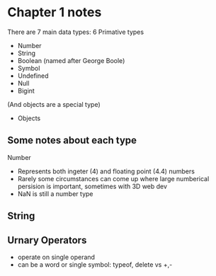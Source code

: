 # Chapter 1 notes

There are 7 main data types:
6 Primative types
- Number
- String
- Boolean (named after George Boole)
- Symbol
- Undefined
- Null
- Bigint

(And objects are a special type)
- Objects

## Some notes about each type

Number
- Represents both ingeter (4) and floating point (4.4) numbers
- Rarely some circumstances can come up where large numberical persision is important, sometimes with 3D web dev
- NaN is still a number type

String
- 

## Urnary Operators
- operate on single operand
- can be a word or single symbol: typeof, delete vs +,-

